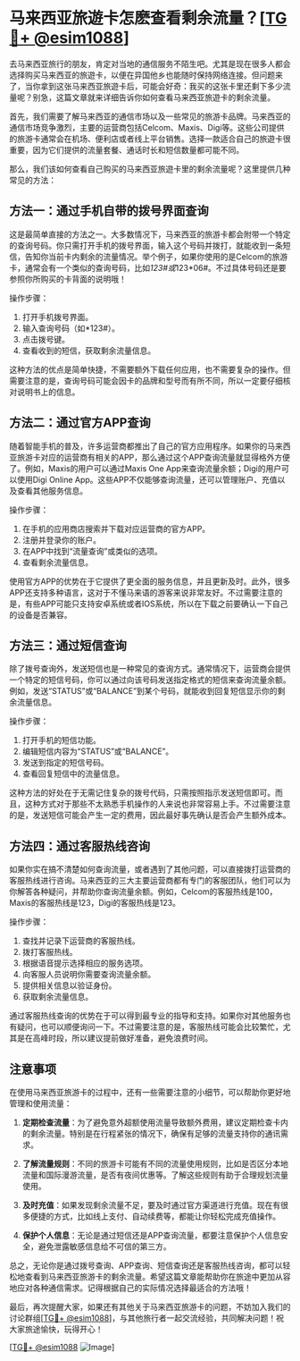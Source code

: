 # 马来西亚旅遊卡怎麽查看剩余流量？[[TG💪+ @esim1088](https://t.me/s/esim1088)]

去马来西亚旅行的朋友，肯定对当地的通信服务不陌生吧。尤其是现在很多人都会选择购买马来西亚的旅遊卡，以便在异国他乡也能随时保持网络连接。但问题来了，当你拿到这张马来西亚旅遊卡后，可能会好奇：我买的这张卡里还剩下多少流量呢？别急，这篇文章就来详细告诉你如何查看马来西亚旅遊卡的剩余流量。

首先，我们需要了解马来西亚的通信市场以及一些常见的旅游卡品牌。马来西亚的通信市场竞争激烈，主要的运营商包括Celcom、Maxis、Digi等。这些公司提供的旅游卡通常会在机场、便利店或者线上平台销售。选择一款适合自己的旅遊卡很重要，因为它们提供的流量套餐、通话时长和短信数量都可能不同。

那么，我们该如何查看自己购买的马来西亚旅遊卡里的剩余流量呢？这里提供几种常见的方法：

## 方法一：通过手机自带的拨号界面查询

这是最简单直接的方法之一。大多数情况下，马来西亚的旅游卡都会附带一个特定的查询号码。你只需打开手机的拨号界面，输入这个号码并拨打，就能收到一条短信，告知你当前卡内剩余的流量情况。举个例子，如果你使用的是Celcom的旅游卡，通常会有一个类似的查询号码，比如*123#或*123*06#。不过具体号码还是要参照你所购买的卡背面的说明哦！

操作步骤：
1. 打开手机拨号界面。
2. 输入查询号码（如*123#）。
3. 点击拨号键。
4. 查看收到的短信，获取剩余流量信息。

这种方法的优点是简单快捷，不需要额外下载任何应用，也不需要复杂的操作。但需要注意的是，查询号码可能会因卡的品牌和型号而有所不同，所以一定要仔细核对说明书上的信息。

## 方法二：通过官方APP查询

随着智能手机的普及，许多运营商都推出了自己的官方应用程序。如果你的马来西亚旅游卡对应的运营商有相关的APP，那么通过这个APP查询流量就显得格外方便了。例如，Maxis的用户可以通过Maxis One App来查询流量余额；Digi的用户可以使用Digi Online App。这些APP不仅能够查询流量，还可以管理账户、充值以及查看其他服务信息。

操作步骤：
1. 在手机的应用商店搜索并下载对应运营商的官方APP。
2. 注册并登录你的账户。
3. 在APP中找到“流量查询”或类似的选项。
4. 查看剩余流量信息。

使用官方APP的优势在于它提供了更全面的服务信息，并且更新及时。此外，很多APP还支持多种语言，这对于不懂马来语的游客来说非常友好。不过需要注意的是，有些APP可能只支持安卓系统或者IOS系统，所以在下载之前要确认一下自己的设备是否兼容。

## 方法三：通过短信查询

除了拨号查询外，发送短信也是一种常见的查询方式。通常情况下，运营商会提供一个特定的短信号码，你可以通过向该号码发送指定格式的短信来查询流量余额。例如，发送“STATUS”或“BALANCE”到某个号码，就能收到回复短信显示你的剩余流量信息。

操作步骤：
1. 打开手机的短信功能。
2. 编辑短信内容为“STATUS”或“BALANCE”。
3. 发送到指定的短信号码。
4. 查看回复短信中的流量信息。

这种方法的好处在于无需记住复杂的拨号代码，只需按照指示发送短信即可。而且，这种方式对于那些不太熟悉手机操作的人来说也非常容易上手。不过需要注意的是，发送短信可能会产生一定的费用，因此最好事先确认是否会产生额外成本。

## 方法四：通过客服热线咨询

如果你实在搞不清楚如何查询流量，或者遇到了其他问题，可以直接拨打运营商的客服热线进行咨询。马来西亚的三大主要运营商都有专门的客服团队，他们可以为你解答各种疑问，并帮助你查询流量余额。例如，Celcom的客服热线是100，Maxis的客服热线是123，Digi的客服热线是123。

操作步骤：
1. 查找并记录下运营商的客服热线。
2. 拨打客服热线。
3. 根据语音提示选择相应的服务选项。
4. 向客服人员说明你需要查询流量余额。
5. 提供相关信息以验证身份。
6. 获取剩余流量信息。

通过客服热线查询的优势在于可以得到最专业的指导和支持。如果你对其他服务也有疑问，也可以顺便询问一下。不过需要注意的是，客服热线可能会比较繁忙，尤其是在高峰时段，所以建议提前做好准备，避免浪费时间。

## 注意事项

在使用马来西亚旅游卡的过程中，还有一些需要注意的小细节，可以帮助你更好地管理和使用流量：

1. **定期检查流量**：为了避免意外超额使用流量导致额外费用，建议定期检查卡内的剩余流量。特别是在行程紧张的情况下，确保有足够的流量支持你的通讯需求。
   
2. **了解流量规则**：不同的旅游卡可能有不同的流量使用规则，比如是否区分本地流量和国际漫游流量，是否有夜间优惠等。了解这些规则有助于合理规划流量使用。

3. **及时充值**：如果发现剩余流量不足，要及时通过官方渠道进行充值。现在有很多便捷的方式，比如线上支付、自动续费等，都能让你轻松完成充值操作。

4. **保护个人信息**：无论是通过短信还是APP查询流量，都要注意保护个人信息安全，避免泄露敏感信息给不可信的第三方。

总之，无论你是通过拨号查询、APP查询、短信查询还是客服热线咨询，都可以轻松地查看到马来西亚旅游卡的剩余流量。希望这篇文章能帮助你在旅途中更加从容地应对各种通信需求。记得根据自己的实际情况选择最适合的方法哦！

最后，再次提醒大家，如果还有其他关于马来西亚旅游卡的问题，不妨加入我们的讨论群组[[TG💪+ @esim1088](https://t.me/s/esim1088)]，与其他旅行者一起交流经验，共同解决问题！祝大家旅途愉快，玩得开心！

[[TG💪+ @esim1088](https://t.me/s/esim1088) ![Image](https://i.postimg.cc/4NQfJmqS/Snipaste-2025-05-13-00-14-12.png)]